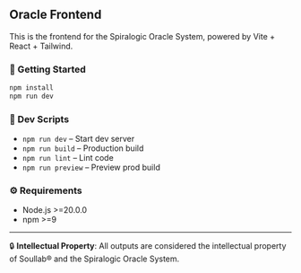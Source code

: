 ## Oracle Frontend

This is the frontend for the Spiralogic Oracle System, powered by Vite + React + Tailwind.

### 🧪 Getting Started

```bash
npm install
npm run dev
```

### 🧼 Dev Scripts
- `npm run dev` – Start dev server
- `npm run build` – Production build
- `npm run lint` – Lint code
- `npm run preview` – Preview prod build

### ⚙️ Requirements
- Node.js >=20.0.0
- npm >=9

---

🔒 **Intellectual Property**: All outputs are considered the intellectual property of Soullab® and the Spiralogic Oracle System.
